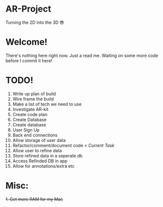 # AR-Project
Turning the 2D into the 3D 😎
# Welcome!
There's nothing here right now. Just a read me. Waiting on some more code before I commit it here!
# TODO!
1. Write up plan of build 
2. Wire frame the build 
3. Make a list of tech we need to use
4. Investigate AR-kit
5. Create code plan
6. Create Database
7. Create database
8. User Sign Up
9. Back end connections
10. Allow storage of user data
11. Refactor/comment/document code < *Current Task*
12. Allow user to refine data
13. Store refined data in a seperate db
14. Access Refinded DB in app
15. Allow for annotations/extra etc
# Misc:
<s>1. Get more RAM for my Mac</s>


